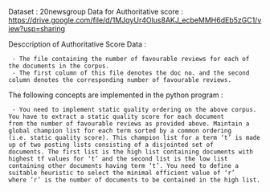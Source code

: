 Dataset : 20newsgroup 
Data for Authoritative score : https://drive.google.com/file/d/1MJqyUr4Olus8AKJ_ecbeMMH6dEb5zGC1/view?usp=sharing

Desccription of Authoritative Score Data : 


     - The file containing the number of favourable reviews for each of the documents in the corpus.
     - The first column of this file denotes the doc no. and the second column denotes the corresponding number of favourable reviews.


The following concepts are implemented in the python program :


     - You need to implement static quality ordering on the above corpus. You have to extract a static quality score for each document            from the number of favourable reviews as provided above. Maintain a global champion list for each term sorted by a common ordering        (i.e. static quality score). This champion list for a term ‘t’ is made up of two posting lists consisting of a disjointed set of          documents. The first list is the high list containing documents with highest tf values for ‘t’ and the second list is the low list        containing other documents having term ‘t’. You need to define a suitable heuristic to select the minimal efficient value of ‘r’          where ‘r’ is the number of documents to be contained in the high list.



